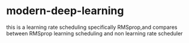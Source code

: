 # modern-deep-learning
this is a learning rate scheduling specifically RMSprop,and compares between 
RMSprop learning scheduling and non learning rate scheduler 
